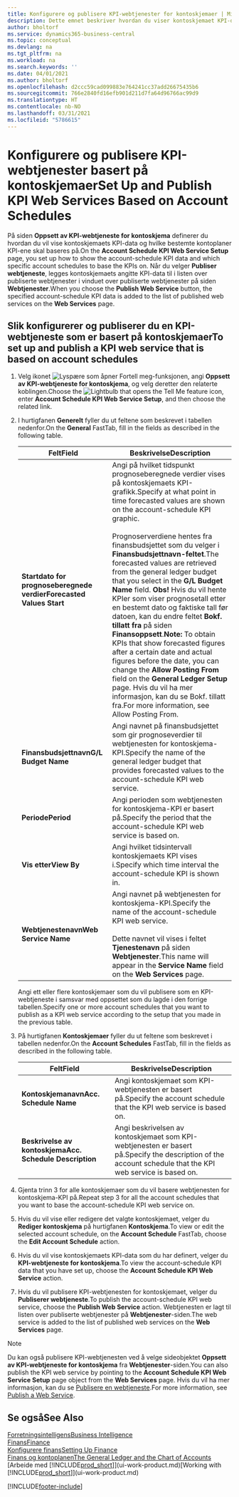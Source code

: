 ```yaml
---
title: Konfigurere og publisere KPI-webtjenester for kontoskjemaer | Microsoft-dokumentasjon
description: Dette emnet beskriver hvordan du viser kontoskjemaet KPI-data som er basert på bestemte kontoskjemaer.
author: bholtorf
ms.service: dynamics365-business-central
ms.topic: conceptual
ms.devlang: na
ms.tgt_pltfrm: na
ms.workload: na
ms.search.keywords: ''
ms.date: 04/01/2021
ms.author: bholtorf
ms.openlocfilehash: d2ccc59cad099883e764241cc37add26675435b6
ms.sourcegitcommit: 766e2840fd16efb901d211d7fa64d96766ac99d9
ms.translationtype: HT
ms.contentlocale: nb-NO
ms.lasthandoff: 03/31/2021
ms.locfileid: "5786615"
---
```

# <a name="set-up-and-publish-kpi-web-services-based-on-account-schedules"></a><span data-ttu-id="eed2f-103">Konfigurere og publisere KPI-webtjenester basert på kontoskjemaer</span><span class="sxs-lookup"><span data-stu-id="eed2f-103">Set Up and Publish KPI Web Services Based on Account Schedules</span></span>
<span data-ttu-id="eed2f-104">På siden **Oppsett av KPI-webtjeneste for kontoskjema** definerer du hvordan du vil vise kontoskjemaets KPI-data og hvilke bestemte kontoplaner KPI-ene skal baseres på.</span><span class="sxs-lookup"><span data-stu-id="eed2f-104">On the **Account Schedule KPI Web Service Setup** page, you set up how to show the account-schedule KPI data and which specific account schedules to base the KPIs on.</span></span> <span data-ttu-id="eed2f-105">Når du velger **Publiser webtjeneste**, legges kontoskjemaets angitte KPI-data til i listen over publiserte webtjenester i vinduet over publiserte webtjenester på siden **Webtjenester**.</span><span class="sxs-lookup"><span data-stu-id="eed2f-105">When you choose the **Publish Web Service** button, the specified account-schedule KPI data is added to the list of published web services on the **Web Services** page.</span></span>  

## <a name="to-set-up-and-publish-a-kpi-web-service-that-is-based-on-account-schedules"></a><span data-ttu-id="eed2f-106">Slik konfigurerer og publiserer du en KPI-webtjeneste som er basert på kontoskjemaer</span><span class="sxs-lookup"><span data-stu-id="eed2f-106">To set up and publish a KPI web service that is based on account schedules</span></span>  
1.  <span data-ttu-id="eed2f-107">Velg ikonet ![Lyspære som åpner Fortell meg-funksjonen](media/ui-search/search_small.png "Fortell hva du vil gjøre"), angi **Oppsett av KPI-webtjeneste for kontoskjema**, og velg deretter den relaterte koblingen.</span><span class="sxs-lookup"><span data-stu-id="eed2f-107">Choose the ![Lightbulb that opens the Tell Me feature](media/ui-search/search_small.png "Tell me what you want to do") icon, enter **Account Schedule KPI Web Service Setup**, and then choose the related link.</span></span>  
2.  <span data-ttu-id="eed2f-108">I hurtigfanen **Generelt** fyller du ut feltene som beskrevet i tabellen nedenfor.</span><span class="sxs-lookup"><span data-stu-id="eed2f-108">On the **General** FastTab, fill in the fields as described in the following table.</span></span>  

    |<span data-ttu-id="eed2f-109">Felt</span><span class="sxs-lookup"><span data-stu-id="eed2f-109">Field</span></span>|<span data-ttu-id="eed2f-110">Beskrivelse</span><span class="sxs-lookup"><span data-stu-id="eed2f-110">Description</span></span>|  
    |---------------------------------|---------------------------------------|  
    |<span data-ttu-id="eed2f-111">**Startdato for prognoseberegnede verdier**</span><span class="sxs-lookup"><span data-stu-id="eed2f-111">**Forecasted Values Start**</span></span>|<span data-ttu-id="eed2f-112">Angi på hvilket tidspunkt prognoseberegnede verdier vises på kontoskjemaets KPI-grafikk.</span><span class="sxs-lookup"><span data-stu-id="eed2f-112">Specify at what point in time forecasted values are shown on the account-schedule KPI graphic.</span></span><br /><br /> <span data-ttu-id="eed2f-113">Prognoserverdiene hentes fra finansbudsjettet som du velger i **Finansbudsjettnavn-feltet**.</span><span class="sxs-lookup"><span data-stu-id="eed2f-113">The forecasted values are retrieved from the general ledger budget that you select in the **G/L Budget Name** field.</span></span> <span data-ttu-id="eed2f-114">**Obs!** Hvis du vil hente KPIer som viser prognosetall etter en bestemt dato og faktiske tall før datoen, kan du endre feltet **Bokf. tillatt fra** på siden **Finansoppsett**.</span><span class="sxs-lookup"><span data-stu-id="eed2f-114">**Note:**  To obtain KPIs that show forecasted figures after a certain date and actual figures before the date, you can change the **Allow Posting From** field on the **General Ledger Setup** page.</span></span> <span data-ttu-id="eed2f-115">Hvis du vil ha mer informasjon, kan du se Bokf. tillatt fra.</span><span class="sxs-lookup"><span data-stu-id="eed2f-115">For more information, see Allow Posting From.</span></span>|  
    |<span data-ttu-id="eed2f-116">**Finansbudsjettnavn**</span><span class="sxs-lookup"><span data-stu-id="eed2f-116">**G/L Budget Name**</span></span>|<span data-ttu-id="eed2f-117">Angi navnet på finansbudsjettet som gir prognoseverdier til webtjenesten for kontoskjema-KPI.</span><span class="sxs-lookup"><span data-stu-id="eed2f-117">Specify the name of the general ledger budget that provides forecasted values to the account-schedule KPI web service.</span></span>|  
    |<span data-ttu-id="eed2f-118">**Periode**</span><span class="sxs-lookup"><span data-stu-id="eed2f-118">**Period**</span></span>|<span data-ttu-id="eed2f-119">Angi perioden som webtjenesten for kontoskjema-KPI er basert på.</span><span class="sxs-lookup"><span data-stu-id="eed2f-119">Specify the period that the account-schedule KPI web service is based on.</span></span>|  
    |<span data-ttu-id="eed2f-120">**Vis etter**</span><span class="sxs-lookup"><span data-stu-id="eed2f-120">**View By**</span></span>|<span data-ttu-id="eed2f-121">Angi hvilket tidsintervall kontoskjemaets KPI vises i.</span><span class="sxs-lookup"><span data-stu-id="eed2f-121">Specify which time interval the account-schedule KPI is shown in.</span></span>|  
    |<span data-ttu-id="eed2f-122">**Webtjenestenavn**</span><span class="sxs-lookup"><span data-stu-id="eed2f-122">**Web Service Name**</span></span>|<span data-ttu-id="eed2f-123">Angi navnet på webtjenesten for kontoskjema-KPI.</span><span class="sxs-lookup"><span data-stu-id="eed2f-123">Specify the name of the account-schedule KPI web service.</span></span><br /><br /> <span data-ttu-id="eed2f-124">Dette navnet vil vises i feltet **Tjenestenavn** på siden **Webtjenester**.</span><span class="sxs-lookup"><span data-stu-id="eed2f-124">This name will appear in the **Service Name** field on the **Web Services** page.</span></span>|  

    <span data-ttu-id="eed2f-125">Angi ett eller flere kontoskjemaer som du vil publisere som en KPI-webtjeneste i samsvar med oppsettet som du lagde i den forrige tabellen.</span><span class="sxs-lookup"><span data-stu-id="eed2f-125">Specify one or more account schedules that you want to publish as a KPI web service according to the setup that you made in the previous table.</span></span>  

3.  <span data-ttu-id="eed2f-126">På hurtigfanen **Kontoskjemaer** fyller du ut feltene som beskrevet i tabellen nedenfor.</span><span class="sxs-lookup"><span data-stu-id="eed2f-126">On the **Account Schedules** FastTab, fill in the fields as described in the following table.</span></span>  

    |<span data-ttu-id="eed2f-127">Felt</span><span class="sxs-lookup"><span data-stu-id="eed2f-127">Field</span></span>|<span data-ttu-id="eed2f-128">Beskrivelse</span><span class="sxs-lookup"><span data-stu-id="eed2f-128">Description</span></span>|  
    |---------------------------------|---------------------------------------|  
    |<span data-ttu-id="eed2f-129">**Kontoskjemanavn**</span><span class="sxs-lookup"><span data-stu-id="eed2f-129">**Acc. Schedule Name**</span></span>|<span data-ttu-id="eed2f-130">Angi kontoskjemaet som KPI-webtjenesten er basert på.</span><span class="sxs-lookup"><span data-stu-id="eed2f-130">Specify the account schedule that the KPI web service is based on.</span></span>|  
    |<span data-ttu-id="eed2f-131">**Beskrivelse av kontoskjema**</span><span class="sxs-lookup"><span data-stu-id="eed2f-131">**Acc. Schedule Description**</span></span>|<span data-ttu-id="eed2f-132">Angi beskrivelsen av kontoskjemaet som KPI-webtjenesten er basert på.</span><span class="sxs-lookup"><span data-stu-id="eed2f-132">Specify the description of the account schedule that the KPI web service is based on.</span></span>|  

4.  <span data-ttu-id="eed2f-133">Gjenta trinn 3 for alle kontoskjemaer som du vil basere webtjenesten for kontoskjema-KPI på.</span><span class="sxs-lookup"><span data-stu-id="eed2f-133">Repeat step 3 for all the account schedules that you want to base the account-schedule KPI web service on.</span></span>  
5.  <span data-ttu-id="eed2f-134">Hvis du vil vise eller redigere det valgte kontoskjemaet, velger du **Rediger kontoskjema** på hurtigfanen **Kontoskjema**.</span><span class="sxs-lookup"><span data-stu-id="eed2f-134">To view or edit the selected account schedule, on the **Account Schedule** FastTab, choose the **Edit Account Schedule** action.</span></span>  
6.  <span data-ttu-id="eed2f-135">Hvis du vil vise kontoskjemaets KPI-data som du har definert, velger du **KPI-webtjeneste for kontoskjema**.</span><span class="sxs-lookup"><span data-stu-id="eed2f-135">To view the account-schedule KPI data that you have set up, choose the **Account Schedule KPI Web Service** action.</span></span>  
7.  <span data-ttu-id="eed2f-136">Hvis du vil publisere KPI-webtjenesten for kontoskjemaet, velger du **Publiserer webtjeneste**.</span><span class="sxs-lookup"><span data-stu-id="eed2f-136">To publish the account-schedule KPI web service, choose the **Publish Web Service** action.</span></span> <span data-ttu-id="eed2f-137">Webtjenesten er lagt til listen over publiserte webtjenester på **Webtjenester**-siden.</span><span class="sxs-lookup"><span data-stu-id="eed2f-137">The web service is added to the list of published web services on the **Web Services** page.</span></span>  

> [!NOTE]  
>  <span data-ttu-id="eed2f-138">Du kan også publisere KPI-webtjenesten ved å velge sideobjektet **Oppsett av KPI-webtjeneste for kontoskjema** fra **Webtjenester**-siden.</span><span class="sxs-lookup"><span data-stu-id="eed2f-138">You can also publish the KPI web service by pointing to the **Account Schedule KPI Web Service Setup** page object from the **Web Services** page.</span></span> <span data-ttu-id="eed2f-139">Hvis du vil ha mer informasjon, kan du se [Publisere en webtjeneste](across-how-publish-web-service.md).</span><span class="sxs-lookup"><span data-stu-id="eed2f-139">For more information, see [Publish a Web Service](across-how-publish-web-service.md).</span></span>  

## <a name="see-also"></a><span data-ttu-id="eed2f-140">Se også</span><span class="sxs-lookup"><span data-stu-id="eed2f-140">See Also</span></span>  
[<span data-ttu-id="eed2f-141">Forretningsintelligens</span><span class="sxs-lookup"><span data-stu-id="eed2f-141">Business Intelligence</span></span>](bi.md)  
[<span data-ttu-id="eed2f-142">Finans</span><span class="sxs-lookup"><span data-stu-id="eed2f-142">Finance</span></span>](finance.md)  
[<span data-ttu-id="eed2f-143">Konfigurere finans</span><span class="sxs-lookup"><span data-stu-id="eed2f-143">Setting Up Finance</span></span>](finance-setup-finance.md)  
[<span data-ttu-id="eed2f-144">Finans og kontoplanen</span><span class="sxs-lookup"><span data-stu-id="eed2f-144">The General Ledger and the Chart of Accounts</span></span>](finance-general-ledger.md)  
<span data-ttu-id="eed2f-145">[Arbeide med [!INCLUDE[prod_short](includes/prod_short.md)]](ui-work-product.md)</span><span class="sxs-lookup"><span data-stu-id="eed2f-145">[Working with [!INCLUDE[prod_short](includes/prod_short.md)]](ui-work-product.md)</span></span>


[!INCLUDE[footer-include](includes/footer-banner.md)]